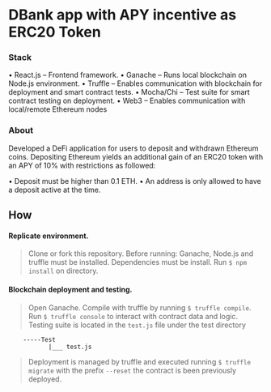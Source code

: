 # DBank app with APY incentive as ERC20 Token

### Stack

•	React.js – Frontend framework.
•	Ganache – Runs local blockchain on Node.js environment.
•	Truffle – Enables communication with blockchain for deployment and smart contract tests.
•	Mocha/Chi – Test suite for smart contract testing on deployment.
•	Web3 – Enables communication with local/remote Ethereum nodes 

### About

Developed a DeFi application for users to deposit and withdrawn Ethereum coins. Depositing Ethereum yields an additional gain of an ERC20 token with an APY of 10% with restrictions as followed:

•	Deposit must be higher than 0.1 ETH.
•	An address is only allowed to have a deposit active at the time. 

## How

#### Replicate environment.

> Clone or fork this repository. 
> Before running:
> Ganache, Node.js and truffle must be installed.
> Dependencies must be install. Run `$ npm install` on directory.
	
#### Blockchain deployment and testing. 
	
> Open Ganache.
Compile with truffle by running  `$ truffle compile`.
Run `$ truffle console` to interact with contract data and logic.
Testing suite is located in the `test.js` file under the test directory 
```
	-----Test
	       |___ test.js
```
           
> Deployment is managed by truffle and executed running `$ truffle migrate` with the prefix  `--reset` the contract is been previously deployed.
